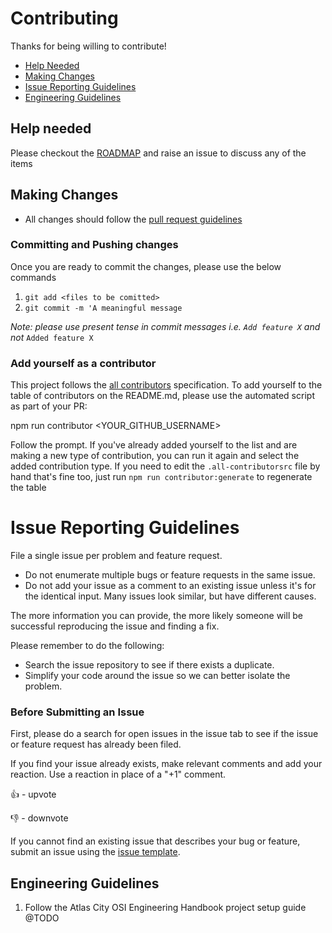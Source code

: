

# Contributing

Thanks for being willing to contribute!

- [Help Needed](#help-needed)
- [Making Changes](#making-changes)
- [Issue Reporting Guidelines](#issue-reporting-guidelines)
- [Engineering Guidelines](#development-setup)

## [](https://github.com/atlascity/community/blob/master/CONTRIBUTING.md#help-needed)Help needed

Please checkout the  [ROADMAP](https://github.com/atlascity/community/blob/master/docs/ROADMAP.md)  and raise an issue to discuss any of the items

## [](https://github.com/atlascity/community/blob/master/CONTRIBUTING.md#making-changes)Making Changes

- All changes should follow the [pull request guidelines](https://github.com/atlascity/Community/blob/master/PULL_REQUEST_TEMPLATE.md)

### [](https://github.com/atlascity/community/blob/master/CONTRIBUTING.md#committing-and-pushing-changes)Committing and Pushing changes

Once you are ready to commit the changes, please use the below commands

1.  `git add <files to be comitted>`
2.  `git commit -m 'A meaningful message`

_Note: please use present tense in commit messages i.e.  `Add feature X`  and not_ `Added feature X`

### [](https://github.com/atlascity/community/blob/master/CONTRIBUTING.md#add-yourself-as-a-contributor)Add yourself as a contributor

This project follows the  [all contributors](https://github.com/kentcdodds/all-contributors)  specification. To add yourself to the table of contributors on the README.md, please use the automated script as part of your PR:

npm run contributor <YOUR_GITHUB_USERNAME>

Follow the prompt. If you've already added yourself to the list and are making a new type of contribution, you can run it again and select the added contribution type. If you need to edit the  `.all-contributorsrc`  file by hand that's fine too, just run  `npm run contributor:generate`  to regenerate the table

# Issue Reporting Guidelines

File a single issue per problem and feature request.

-   Do not enumerate multiple bugs or feature requests in the same issue.
-   Do not add your issue as a comment to an existing issue unless it's for the identical input. Many issues look similar, but have different causes.

The more information you can provide, the more likely someone will be successful reproducing the issue and finding a fix.

Please remember to do the following:

-   Search the issue repository to see if there exists a duplicate.
-   Simplify your code around the issue so we can better isolate the problem.

### [](https://github.com/atlascity/community/submitting-bugs-and-suggestions.md#before-submitting-an-issue)Before Submitting an Issue

First, please do a search for open issues in the issue tab to see if the issue or feature request has already been filed.

If you find your issue already exists, make relevant comments and add your reaction. Use a reaction in place of a "+1" comment.

👍 - upvote

👎 - downvote

If you cannot find an existing issue that describes your bug or feature, submit an issue using the [issue template](https://github.com/atlascity/Community/blob/master/ISSUE_TEMPLATE.md).


## [](https://github.com/atlascity/community/blob/master/CONTRIBUTING.md#engineering-guidelines)Engineering Guidelines

1.  Follow the Atlas City OSI Engineering Handbook project setup guide @TODO
